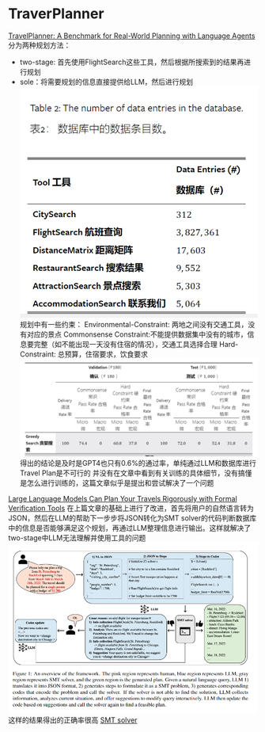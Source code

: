 # TraverPlanner
[TravelPlanner: A Benchmark for Real-World Planning with Language Agents](https://arxiv.org/abs/2402.01622)
分为两种规划方法：
- two-stage: 首先使用FlightSearch这些工具，然后根据所搜索到的结果再进行规划
- sole：将需要规划的信息直接提供给LLM，然后进行规划
![输入图片说明](/imgs/2024-09-09/2evWr3U5S5QKVS0o.png)
规划中有一些约束：
Environmental-Constraint: 两地之间没有交通工具，没有对应的景点
Commonsense Constraint:不能提供数据集中没有的城市，信息要完整（如不能出现一天没有住宿的情况），交通工具选择合理
Hard-Constraint: 总预算，住宿要求，饮食要求
![输入图片说明](/imgs/2024-09-09/2VG9BqHbzRjSiNM9.png)
得出的结论是及时是GPT4也只有0.6%的通过率，单纯通过LLM和数据库进行Travel Plan是不可行的
并没有在文章中看到有关训练的具体细节，没有搞懂是怎么进行训练的，这篇文章似乎是提出和尝试解决了一个问题

[Large Language Models Can Plan Your Travels Rigorously with Formal
Verification Tools](https://arxiv.org/abs/2404.11891)
在上篇文章的基础上进行了改进，首先将用户的自然语言转为JSON，然后在LLM的帮助下一步步将JSON转化为SMT solver的代码判断数据库中的信息是否能够满足这个规划，再通过LLM整理信息进行输出。这样就解决了two-stage中LLM无法理解并使用工具的问题
![输入图片说明](/imgs/2024-09-09/bSnj93akpV4h7hEE.png)
这样的结果得出的正确率很高
[SMT solver](https://www.youtube.com/watch?v=UmAZMVrJnHM&list=PLqinEaadXCHYW_1Z3W05rNx0skQIxrmQB)

<!--stackedit_data:
eyJoaXN0b3J5IjpbMzk3OTAwNzMzLC0zMTQ1MzY3NDFdfQ==
-->